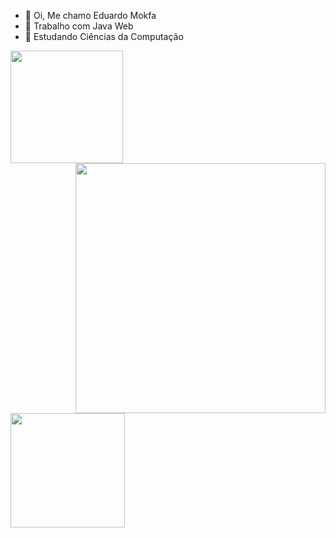 - 👋 Oi, Me chamo Eduardo Mokfa
- 👀 Trabalho com Java Web
- 🌱 Estudando Ciências da Computação

<div>
    <a href="https://github.com/Edumokfa">
    <img height="180em" src="https://github-readme-stats.vercel.app/api?username=Edumokfa&show_icons=true&theme=synthwave">
    <img height="400em" src="https://media.giphy.com/media/SSWHtGBHHJjvZwL7Jx/giphy.gif" align="right">
    <br/>
        <img height="183em" src="https://github-readme-stats.vercel.app/api/top-langs/?username=Edumokfa&layout=compact&theme=synthwave">
</div>

